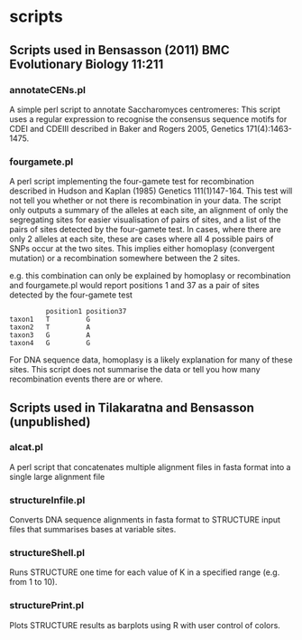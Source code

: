 # scripts

## Scripts used in Bensasson (2011) BMC Evolutionary Biology 11:211

### annotateCENs.pl

 A simple perl script to annotate Saccharomyces centromeres: This script uses a regular expression to recognise the consensus sequence motifs for CDEI and CDEIII described in Baker and Rogers 2005, Genetics 171(4):1463-1475.

### fourgamete.pl

A perl script implementing the four-gamete test for recombination described in Hudson and Kaplan (1985) Genetics 111(1)147-164. This test will not tell you whether or not there is recombination in your data. The script only outputs a summary of the alleles at each site, an alignment of only the segregating sites for easier visualisation of pairs of sites, and a list of the pairs of sites detected by the four-gamete test. In cases, where there are only 2 alleles at each site, these are cases where all 4 possible pairs of SNPs occur at the two sites. This implies either homoplasy (convergent mutation) or a recombination somewhere between the 2 sites. 

e.g. this combination can only be explained by homoplasy or recombination and fourgamete.pl would report positions 1 and 37 as a pair of sites detected by the four-gamete test
```
         position1 position37
taxon1   T         G
taxon2   T         A
taxon3   G         A
taxon4   G         G
```

For DNA sequence data, homoplasy is a likely explanation for many of these sites. This script does not summarise the data or tell you how many recombination events there are or where.

## Scripts used in Tilakaratna and Bensasson (unpublished)

### alcat.pl

A perl script that concatenates multiple alignment files in fasta format into a single large alignment file

### structureInfile.pl

Converts DNA sequence alignments in fasta format to STRUCTURE input files that summarises bases at variable sites.

### structureShell.pl

Runs STRUCTURE one time for each value of K in a specified range (e.g. from 1 to 10).

### structurePrint.pl

Plots STRUCTURE results as barplots using R with user control of colors.


